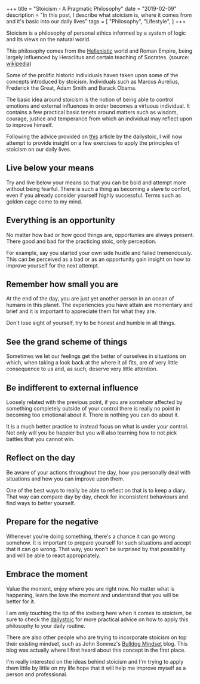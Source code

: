 +++
title = "Stoicism - A Pragmatic Philosophy"
date = "2019-02-09"
description = "In this post, I describe what stoicism is, where it comes from and it's basic into our daily lives"
tags = [
  "Philosophy",
  "Lifestyle",
]
+++

Stoicism is a philosophy of personal ethics informed by a system of logic and its views on the natural world.

This philosophy comes from the [Hellenistic](https://en.wikipedia.org/wiki/Hellenistic_period) world and Roman Empire, being largely influenced by Heraclitus and certain teaching of Socrates. (source: [wikipedia](https://en.wikipedia.org/wiki/Stoicism))

Some of the prolific historic individuals haven taken upon some of the concepts introduced by stoicism. Individuals such as Marcus Aurelius, Frederick the Great, Adam Smith and Barack Obama.

The basic idea around stoicism is the notion of being able to control emotions and external influences in order becomes a virtuous individual. It contains a few practical basic tenets around matters such as wisdom, courage, justice and temperance from which an individual may reflect upon to improve himself.

Following the advice provided on [this](https://dailystoic.com/what-is-stoicism-a-definition-3-stoic-exercises-to-get-you-started/) article by the dailystoic, I will now attempt to provide insight on a few exercises to apply the principles of stoicism on our daily lives.

## Live below your means

Try and live below your means so that you can be bold and attempt more without being fearful. There is such a thing as becoming a slave to confort, even if you already consider yourself highly successful. Terms such as golden cage come to my mind.

## Everything is an opportunity

No matter how bad or how good things are, opportunies are always present. There good and bad for the practicing stoic, only perception.

For example, say you started your own side hustle and failed tremendously. This can be perceived as a bad or as an opportunity gain insight on how to improve yourself for the next attempt.

## Remember how small you are

At the end of the day, you are just yet another person in an ocean of humans in this planet. The experiencies you have attain are momentary and brief and it is important to appreciate them for what they are.

Don't lose sight of yourself, try to be honest and humble in all things.

## See the grand scheme of things

Sometimes we let our feelings get the better of ourselves in situations on which, when taking a look back at the where it all fits, are of very little consequence to us and, as such, deserve very little attention.

## Be indifferent to external influence

Loosely related with the previous point, if you are somehow affected by something completely outside of your control there is really no point in becoming too emotional about it. There is nothing you can do about it.

It is a much better practice to instead focus on what is under your control. Not only will you be happier but you will also learning how to not pick battles that you cannot win.

## Reflect on the day

Be aware of your actions throughout the day, how you personally deal with situations and how you can improve upon them.

One of the best ways to really be able to reflect on that is to keep a diary. That way can compare day by day, check for inconsistent behaviours and find ways to better yourself.

## Prepare for the negative

Whenever you're doing something, there's a chance it can go wrong somehow. It is important to prepare yourself for such situations and accept that it can go wrong. That way, you won't be surprised by that possibility and will be able to react appropriately.

## Embrace the moment

Value the moment, enjoy where you are right now. No matter what is happening, learn the love the moment and understand that you will be better for it.

I am only touching the tip of the iceberg here when it comes to stoicism, be sure to check the [dailystoic](https://dailystoic.com) for more practical advice on how to apply this philosophy to your daily routine.

There are also other people who are trying to incorporate stoicism on top their existing mindset, such as John Somnez's [Bulldog Mindset](https://bulldogmindset.com/about/) blog. This blog was actually where I first heard about this concept in the first place.

I'm really interested on the ideas behind stoicism and I'm trying to apply them little by little on my life hope that it will help me improve myself as a person and professional.